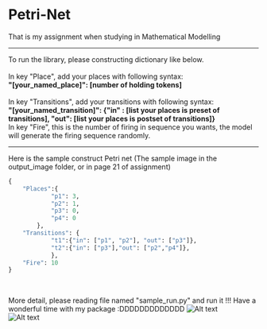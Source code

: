 # Petri-Net
That is my assignment when studying in Mathematical Modelling

*******************************************************************************************************************************************************************************************************
To run the library, please constructing dictionary like below.												<br>					      
In key "Place", add your places with following syntax:<br> <b>"[your_named_place]": [number of holding tokens]</b> <br>												      
In key "Transitions", add your transitions with following syntax: <br> <b>"[your_named_transition]": {"in" : [list your places is preset of transitions], "out": [list your places is postset of transitions]} </b><br>
In key "Fire", this is the number of firing in sequence you wants, the model will generate the firing sequence randomly.									      <br>
*******************************************************************************************************************************************************************************************************
Here is the sample construct Petri net (The sample image in the output_image folder, or in page 21 of assignment)
<br>
```Python
{
  	"Places":{	
			"p1": 3, 
			"p2": 1, 
			"p3": 0, 
			"p4": 0  
		},
	"Transitions": { 
			"t1":{"in": ["p1", "p2"], "out": ["p3"]},
			"t2":{"in": ["p3"],"out": ["p2","p4"]},  
			}, 
	"Fire": 10
}
```
<br>

More detail, please reading file named "sample_run.py" and run it !!!
Have a wonderful time with my package :DDDDDDDDDDDDD
![Alt text](https://github.com/ledong0110/Petri-Net-HCMUT/blob/main/output_image/sample_petri_net.png?raw=true "Output")	
![Alt text](https://github.com/ledong0110/Petri-Net-HCMUT/blob/main/output_image/sample_output.png?raw=true "Output")
